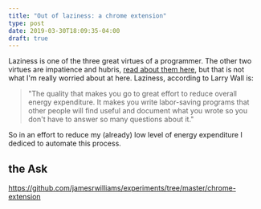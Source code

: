 ```yaml
---
title: "Out of laziness: a chrome extension"
type: post
date: 2019-03-30T18:09:35-04:00
draft: true
---
```


Laziness is one of the three great virtues of a programmer. The other two virtues are impatience and hubris, [read about them here](http://threevirtues.com/), but that is not what I'm really worried about at here. Laziness, according to Larry Wall is: 

> "The quality that makes you go to great effort to reduce overall energy expenditure. It makes you write labor-saving programs that other people will find useful and document what you wrote so you don't have to answer so many questions about it."

So in an effort to reduce my (already) low level of energy expenditure I dediced to automate this process. 

## the Ask

 

https://github.com/jamesrwilliams/experiments/tree/master/chrome-extension
